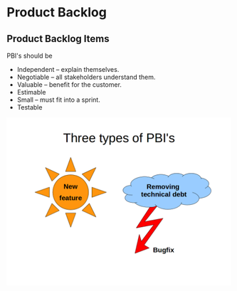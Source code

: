 # Product Backlog

## Product Backlog Items
PBI's should be
* Independent – explain themselves.
* Negotiable – all stakeholders understand them.
* Valuable – benefit for the customer.
* Estimable
* Small – must fit into a sprint.
* Testable

![Types of PBIs](pbis.png)
